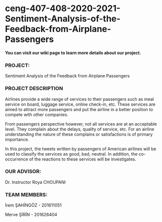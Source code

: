 # ceng-407-408-2020-2021-Sentiment-Analysis-of-the-Feedback-from-Airplane-Passengers

**You can visit our wiki page to learn more details about our project.**



### PROJECT:

Sentiment Analysis of the Feedback from Airplane Passengers

### **PROJECT DESCRIPTION**

Airlines provide a wide range of services to their passengers such as meal service on board, luggage service, online check-in, etc. These services are aimed to attract more passengers and put the airline in a better position to compete with other companies.

From passengers perspective however, not all services are at an acceptable level. They complain about the delays, quality of service, etc. For an airline understanding the nature of these complains or satisfactions is of primary importance.

In this project, the tweets written by passengers of American airlines will be used to classify the services as good, bad, neutral. In addition, the co-occurrence of the reactions to these services will be investigates.


### OUR ADVISOR:

Dr. Instructor Roya CHOUPANI 


### TEAM MEMBERS:

İrem ŞAHİNGÖZ - 201611051

Merve ŞİRİN - 201626404




